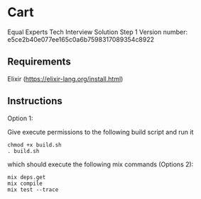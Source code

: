 # Cart

Equal Experts Tech Interview Solution Step 1
Version number: e5ce2b40e077ee165c0a6b7598317089354c8922

## Requirements

Elixir (https://elixir-lang.org/install.html)

## Instructions

Option 1:

Give execute permissions to the following build script and run it
```
chmod +x build.sh
. build.sh
```

which should execute the following mix commands (Options 2):

```
mix deps.get
mix compile
mix test --trace
```
